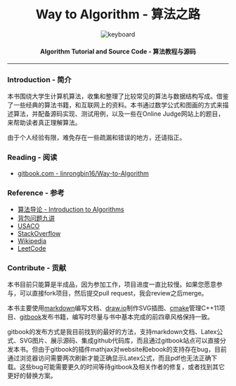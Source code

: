 <h1 align="center">Way to Algorithm - 算法之路</h1>

<p align="center">
<img src="https://raw.githubusercontent.com/linrongbin16/Way-to-Algorithm/master/docs/res/keyboard.jpg" alt="keyboard">
</p>

<h4 align="center">Algorithm Tutorial and Source Code - 算法教程与源码</h4>

--------

### Introduction - 简介

本书围绕大学生计算机算法，收集和整理了比较常见的算法与数据结构写成。借鉴了一些经典的算法书籍，和互联网上的资料。本书通过数学公式和图画的方式来描述算法，并配备源码实现、测试用例，以及一些在Online Judge网站上的题目，来帮助读者真正理解算法。

由于个人经验有限，难免存在一些疏漏和错误的地方，还请指正。


### Reading - 阅读

* [gitbook.com - linrongbin16/Way-to-Algorithm](https://linrongbin16.gitbooks.io/way-to-algorithm/content/)

### Reference - 参考

* [算法导论 - Introduction to Algorithms](http://ce.bonabu.ac.ir/uploads/30/CMS/user/file/115/EBook/Introduction.to.Algorithms.3rd.Edition.Sep.2010.pdf)
* [背包问题九讲](http://love-oriented.com/pack/)
* [USACO](http://www.usaco.org/)
* [StackOverflow](http://stackoverflow.com/)
* [Wikipedia](https://www.wikipedia.org/)
* [LeetCode](https://leetcode.com)

### Contribute - 贡献

本书目前只能算是半成品，因为参加工作，项目进度一直比较慢。如果您愿意参与，可以直接fork项目，然后提交pull request，我会review之后merge。

本书主要使用[markdown](https://github.com/adam-p/markdown-here/wiki/Markdown-Cheatsheet)编写文档、[draw.io](https://www.draw.io/)制作SVG插图、[cmake](https://cmake.org/)管理C++11项目、[gitbook](https://www.gitbook.com/)发布书籍，编写时尽量与书中基本完成的前四章风格保持一致。

gitbook的发布方式是我目前找到的最好的方法，支持markdown文档、Latex公式、SVG图片、展示源码、集成github代码库，而且通过gitbook站点可以直接分发本书。但由于gitbook的插件mathjax对website和ebook的支持存在bug，目前通过浏览器访问需要两次刷新才能正确显示Latex公式，而且pdf也无法正确下载。这些bug可能需要更久的时间等待gitbook及相关作者的修复，或者找到其它更好的替换方案。
